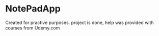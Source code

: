 # NotePadApp
Created for practive purposes.
project is done, help was provided with courses from Udemy.com
